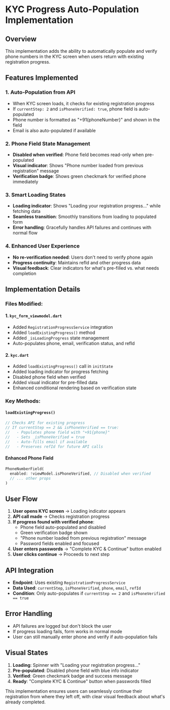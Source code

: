 # KYC Progress Auto-Population Implementation

## Overview
This implementation adds the ability to automatically populate and verify phone numbers in the KYC screen when users return with existing registration progress.

## Features Implemented

### 1. **Auto-Population from API**
- When KYC screen loads, it checks for existing registration progress
- If `currentStep: 2` and `isPhoneVerified: true`, phone field is auto-populated
- Phone number is formatted as "+91{phoneNumber}" and shown in the field
- Email is also auto-populated if available

### 2. **Phone Field State Management**
- **Disabled when verified**: Phone field becomes read-only when pre-populated
- **Visual indicator**: Shows "Phone number loaded from previous registration" message
- **Verification badge**: Shows green checkmark for verified phone immediately

### 3. **Smart Loading States**
- **Loading indicator**: Shows "Loading your registration progress..." while fetching data
- **Seamless transition**: Smoothly transitions from loading to populated form
- **Error handling**: Gracefully handles API failures and continues with normal flow

### 4. **Enhanced User Experience**
- **No re-verification needed**: Users don't need to verify phone again
- **Progress continuity**: Maintains refId and other progress data
- **Visual feedback**: Clear indicators for what's pre-filled vs. what needs completion

## Implementation Details

### Files Modified:

#### 1. `kyc_form_viewmodel.dart`
- Added `RegistrationProgressService` integration
- Added `loadExistingProgress()` method
- Added `_isLoadingProgress` state management
- Auto-populates phone, email, verification status, and refId

#### 2. `kyc.dart`
- Added `loadExistingProgress()` call in `initState`
- Added loading indicator for progress fetching
- Disabled phone field when verified
- Added visual indicator for pre-filled data
- Enhanced conditional rendering based on verification state

### Key Methods:

#### `loadExistingProgress()`
```dart
// Checks API for existing progress
// If currentStep == 2 && isPhoneVerified == true:
//   - Populates phone field with "+91{phone}"
//   - Sets _isPhoneVerified = true
//   - Auto-fills email if available
//   - Preserves refId for future API calls
```

#### Enhanced Phone Field
```dart
PhoneNumberField(
  enabled: !viewModel.isPhoneVerified, // Disabled when verified
  // ... other props
)
```

## User Flow

1. **User opens KYC screen** → Loading indicator appears
2. **API call made** → Checks registration progress
3. **If progress found with verified phone**:
   - Phone field auto-populated and disabled
   - Green verification badge shown
   - "Phone number loaded from previous registration" message
   - Password fields enabled and focused
4. **User enters passwords** → "Complete KYC & Continue" button enabled
5. **User clicks continue** → Proceeds to next step

## API Integration

- **Endpoint**: Uses existing `RegistrationProgressService`
- **Data Used**: `currentStep`, `isPhoneVerified`, `phone`, `email`, `refId`
- **Condition**: Only auto-populates if `currentStep == 2` and `isPhoneVerified == true`

## Error Handling

- API failures are logged but don't block the user
- If progress loading fails, form works in normal mode
- User can still manually enter phone and verify if auto-population fails

## Visual States

1. **Loading**: Spinner with "Loading your registration progress..."
2. **Pre-populated**: Disabled phone field with blue info indicator
3. **Verified**: Green checkmark badge and success message
4. **Ready**: "Complete KYC & Continue" button when passwords filled

This implementation ensures users can seamlessly continue their registration from where they left off, with clear visual feedback about what's already completed.
